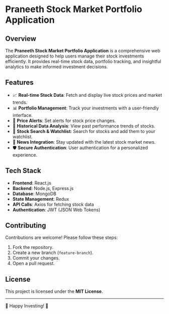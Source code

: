 # Praneeth Stock Market Portfolio Application

## Overview
The **Praneeth Stock Market Portfolio Application** is a comprehensive web application designed to help users manage their stock investments efficiently. It provides real-time stock data, portfolio tracking, and insightful analytics to make informed investment decisions.

## Features
- 📈 **Real-time Stock Data**: Fetch and display live stock prices and market trends.
- 📊 **Portfolio Management**: Track your investments with a user-friendly interface.
- 🔔 **Price Alerts**: Set alerts for stock price changes.
- 📜 **Historical Data Analysis**: View past performance trends of stocks.
- 🔎 **Stock Search & Watchlist**: Search for stocks and add them to your watchlist.
- 📡 **News Integration**: Stay updated with the latest stock market news.
- 🛡️ **Secure Authentication**: User authentication for a personalized experience.

## Tech Stack
- **Frontend**: React.js
- **Backend**: Node.js, Express.js
- **Database**: MongoDB
- **State Management**: Redux
- **API Calls**: Axios for fetching stock data
- **Authentication**: JWT (JSON Web Tokens)



## Contributing
Contributions are welcome! Please follow these steps:
1. Fork the repository.
2. Create a new branch (`feature-branch`).
3. Commit your changes.
4. Open a pull request.

## License
This project is licensed under the **MIT License**.

---
🚀 Happy Investing! 🚀

